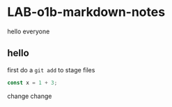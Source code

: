 # LAB-o1b-markdown-notes

hello everyone

## hello

first do a `git add` to stage files

```js
const x = 1 + 3;
```
change
change